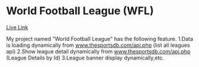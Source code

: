 # World Football League (WFL)

<a href="https://friendly-sinoussi-d6734d.netlify.app/"> Live Link</a>

My project named "World Football League" has the following feature.
1.Data is loading dynamically from www.thesportsdb.com/api.php (list all leagues api)
2.Show league detail dynamically from www.thesportsdb.com/api.php (League Details by Id)
3.League banner display dynamically,etc.
